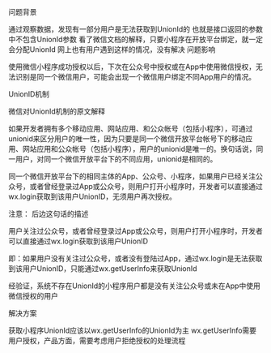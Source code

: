 问题背景

通过观察数据，发现有一部分用户是无法获取到UnionId的
也就是接口返回的参数中不包含UnionId参数
看了微信文档的解释，只要小程序在开放平台绑定，就一定会分配UnionId
网上也有用户遇到这样的情况，没有解决
问题影响

使用微信小程序成功授权以后，下次在公众号中授权或在App中使用微信授权，无法识别是同一个微信用户，可能会出现一个微信用户绑定不同App用户的情况。

UnionID机制

微信对UnionId机制的原文解释

如果开发者拥有多个移动应用、网站应用、和公众帐号（包括小程序），可通过unionid来区分用户的唯一性，因为只要是同一个微信开放平台帐号下的移动应用、网站应用和公众帐号（包括小程序），用户的unionid是唯一的。换句话说，同一用户，对同一个微信开放平台下的不同应用，unionid是相同的。

同一个微信开放平台下的相同主体的App、公众号、小程序，如果用户已经关注公众号，或者曾经登录过App或公众号，则用户打开小程序时，开发者可以直接通过wx.login获取到该用户UnionID，无须用户再次授权。

注意： 后边这句话的描述

用户关注过公众号，或者曾经登录过App或公众号，则用户打开小程序时，开发者可以直接通过wx.login获取到该用户UnionID

即：如果用户没有关注过公众号，或者没有登陆过App，通过wx.login是无法获取到该用户UnionID，只能通过wx.getUserInfo来获取UnionId

经验证，系统不存在UnionId的小程序用户都是没有关注公众号或未在App中使用微信授权的用户

解决方案

获取小程序UnionId应该以wx.getUserInfo的UnionId为主
wx.getUserInfo需要用户授权，产品方面，需要考虑用户拒绝授权的处理流程